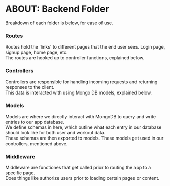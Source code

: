 # ABOUT: Backend Folder
Breakdown of each folder is below, for ease of use.  

### Routes
Routes hold the 'links' to different pages that the end user sees. Login page, signup page, home page, etc.  
The routes are hooked up to controller functions, explained below.
### Controllers
Controllers are responsible for handling incoming requests and returning responses to the client.  
This data is interacted with using Mongo DB models, explained below.
### Models
Models are where we directly interact with MongoDB to query and write entries to our app database.  
We define schemas in here, which outline what each entry in our database should look like for both user and workout data.  
These schemas are then exported to models. These models get used in our controllers, mentioned above.
### Middleware
Middleware are functiones that get called prior to routing the app to a specific page.  
Does things like authorize users prior to loading certain pages or content.